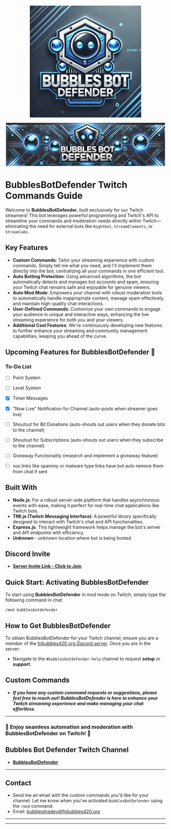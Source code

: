 <p align="center">
  <img src="https://github.com/FNBUBBLES420-ORG/Bubbles-Bot-Defender/blob/main/bubbles-bot-defender.png" alt="Banner" width="350"/>
</p>

<p align="center">
  <img src="https://github.com/FNBUBBLES420-ORG/Bubbles-Bot-Defender/blob/main/banner-bubbles-bot-defender.png" alt="Banner" width="500"/>
</p>


# BubblesBotDefender Twitch Commands Guide

Welcome to **BubblesBotDefender**, built exclusively for our Twitch streamers! This bot leverages powerful programming and Twitch's API to streamline your commands and moderation needs directly within Twitch—eliminating the need for external bots like `Nightbot`, `StreamElements`, or `Streamlabs`.

## Key Features

- **Custom Commands**: Tailor your streaming experience with custom commands. Simply tell me what you need, and I'll implement them directly into the bot, centralizing all your commands in one efficient tool.
- **Auto Botting Protection**: Using advanced algorithms, the bot automatically detects and manages bot accounts and spam, ensuring your Twitch chat remains safe and enjoyable for genuine viewers.
- **Auto Mod Mode**: Empowers your channel with robust moderation tools to automatically handle inappropriate content, manage spam effectively, and maintain high-quality chat interactions.
- **User-Defined Commands**: Customize your own commands to engage your audience in unique and interactive ways, enhancing the live streaming experience for both you and your viewers.
- **Additional Cool Features**: We're continuously developing new features to further enhance your streaming and community management capabilities, keeping you ahead of the curve.

## Upcoming Features for BubblesBotDefender 🎉

### To-Do List
- [ ] Point System
- [ ] Level System
- [x] Timer Messages
- [x] "Now Live" Notification for Channel (auto-posts when streamer goes live)
- [ ] Shoutout for Bit Donations (auto-shouts out users when they donate bits to the channel)
- [ ] Shoutout for Subscriptions (auto-shouts out users when they subscribe to the channel)
- [ ] Giveaway Functionality (research and implement a giveaway feature)
- [ ] sus links like spammy or malware type links have bot auto remove them from chat if sent


## Built With

- **Node.js**: For a robust server-side platform that handles asynchronous events with ease, making it perfect for real-time chat applications like Twitch bots.
- **TMI.js (Twitch Messaging Interface)**: A powerful library specifically designed to interact with Twitch's chat and API functionalities.
- **Express.js**: This lightweight framework helps manage the bot's server and API endpoints with efficiency.
- ***Unknown*** - unknown location where bot is being hosted

## Discord Invite
- **[Server Invite Link - Click to Join](https://discord.gg/HEq9FB85M2)**

## Quick Start: Activating BubblesBotDefender

To start using **BubblesBotDefender** in mod mode on Twitch, simply type the following command in chat:

```
/mod bubblesbotdefender
```

## How to Get BubblesBotDefender

To obtain BubblesBotDefender for your Twitch channel, ensure you are a member of the [fnbubbles420 org Discord server](https://discord.gg/HEq9FB85M2). Once you are in the server:

- Navigate to the `#bubblesbotdefender-help` channel to request **setup** or **support**.

## Custom Commands

- ***If you have any custom command requests or suggestions, please feel free to reach out! BubblesBotDefender is here to enhance your Twitch streaming experience and make managing your chat effortless.***

---
### 🌟 Enjoy seamless automation and moderation with BubblesBotDefender on Twitch! 🌟

## Bubbles Bot Defender Twitch Channel

- **[BubblesBotDefender](https://twitch.tv/bubblesbotdefender)**

---

## Contact
- Send me an email with the custom commands you'd like for your channel. Let me know when you’ve activated `BubblesBotDefender` using the `/mod` command.
- Email: bubblesthedev@fnbubbles420.org

---
---
